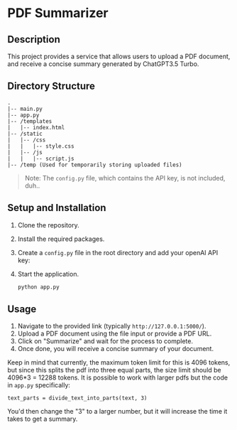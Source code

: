 # PDF Summarizer

## Description

This project provides a service that allows users to upload a PDF document, and receive a concise summary generated by ChatGPT3.5 Turbo.

## Directory Structure

```
.
|-- main.py
|-- app.py
|-- /templates
|   |-- index.html
|-- /static
|   |-- /css
|   |   |-- style.css
|   |-- /js
|   |   |-- script.js
|-- /temp (Used for temporarily storing uploaded files)
```
> Note: The `config.py` file, which contains the API key, is not included, duh..

## Setup and Installation

1. Clone the repository.

2. Install the required packages.

3. Create a `config.py` file in the root directory and add your openAI API key:

6. Start the application.

   ```bash
   python app.py
   ```

## Usage

1. Navigate to the provided link (typically `http://127.0.0.1:5000/`).
2. Upload a PDF document using the file input or provide a PDF URL.
3. Click on "Summarize" and wait for the process to complete.
4. Once done, you will receive a concise summary of your document.

Keep in mind that currently, the maximum token limit for this is 4096 tokens, but since this splits the pdf into three equal parts, the size limit should be 4096*3 = 12288 tokens. It is possible to work with larger pdfs but the code in `app.py` specifically: 

```text_parts = divide_text_into_parts(text, 3)```

You'd then change the "3" to a larger number, but it will increase the time it takes to get a summary.
